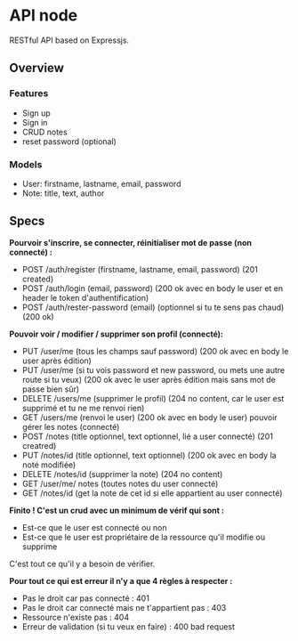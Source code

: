 # API node

RESTful API based on Expressjs.

## Overview

### Features

- Sign up
- Sign in
- CRUD notes
- reset password (optional)

### Models

- User: firstname, lastname, email, password
- Note: title, text, author

## Specs

**Pourvoir s'inscrire, se connecter, réinitialiser mot de passe (non connecté) :**

- POST /auth/register (firstname, lastname, email, password)
        (201 created)
- POST /auth/login (email, password) (200 ok avec en body le user et en header le token d'authentification)
- POST /auth/rester-password (email) (optionnel si tu te sens pas chaud)
        (200 ok)

**Pouvoir voir / modifier / supprimer son profil (connecté):**

- PUT /user/me (tous les champs sauf password) (200 ok avec en body le user après édition)
- PUT /user/me (si tu vois password et new password, ou mets une autre route si tu veux) (200 ok avec le user après édition mais sans mot de passe bien sûr)
- DELETE /users/me (supprimer le profil) (204 no content, car le user est supprimé et tu ne me renvoi rien)
- GET /users/me (renvoi le user) (200 ok avec en body le user) pouvoir gérer les notes (connecté)
- POST /notes (title optionnel, text optionnel, lié a user connecté) (201 creatred)
- PUT /notes/id (title optionnel, text optionnel) (200 ok avec en body la noté modifiée)
- DELETE /notes/id (supprimer la note) (204 no content)
- GET /user/me/ notes (toutes notes du user connecté)
- GET /notes/id (get la note de cet id si elle appartient au user connecté)

**Finito ! C'est un crud avec un minimum de vérif qui sont :**

- Est-ce que le user est connecté ou non
- Est-ce que le user est propriétaire de la ressource qu'il modifie ou supprime

C'est tout ce qu'il y a besoin de vérifier.

**Pour tout ce qui est erreur il n'y a que 4 règles à respecter :**

- Pas le droit car pas connecté : 401
- Pas le droit car connecté mais ne t'appartient pas : 403
- Ressource n'existe pas : 404
- Erreur de validation (si tu veux en faire) : 400 bad request
